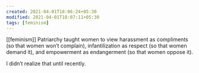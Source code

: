 ```yaml
---
created: 2021-04-01T18:06:24+05:30
modified: 2021-04-01T18:07:11+05:30
tags: [feminism]
---
```

[[feminism]]
 Patriarchy taught women to view harassment as compliments (so that women won’t complain), infantilization as respect (so that women demand it), and empowerment as endangerment (so that women oppose it).     

I didn’t realize that until recently. 
